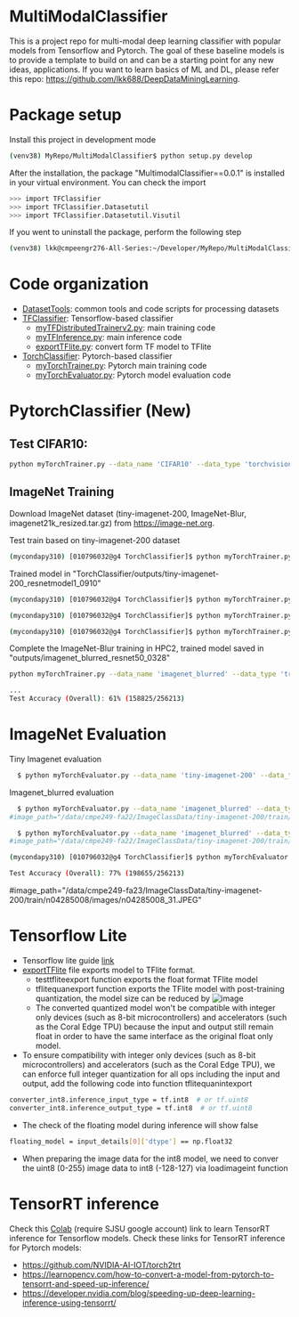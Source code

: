 # MultiModalClassifier
This is a project repo for multi-modal deep learning classifier with popular models from Tensorflow and Pytorch. The goal of these baseline models is to provide a template to build on and can be a starting point for any new ideas, applications. If you want to learn basics of ML and DL, please refer this repo: https://github.com/lkk688/DeepDataMiningLearning.

# Package setup
Install this project in development mode
```bash
(venv38) MyRepo/MultiModalClassifier$ python setup.py develop
```
After the installation, the package "MultimodalClassifier==0.0.1" is installed in your virtual environment. You can check the import
```bash
>>> import TFClassifier
>>> import TFClassifier.Datasetutil
>>> import TFClassifier.Datasetutil.Visutil
```

If you went to uninstall the package, perform the following step
```bash
(venv38) lkk@cmpeengr276-All-Series:~/Developer/MyRepo/MultiModalClassifier$ python setup.py develop --uninstall
```

# Code organization
* [DatasetTools](./DatasetTools): common tools and code scripts for processing datasets
* [TFClassifier](./TFClassifier): Tensorflow-based classifier
  * [myTFDistributedTrainerv2.py](./TFClassifier/myTFDistributedTrainerv2.py): main training code
  * [myTFInference.py](./TFClassifier/myTFInference.py): main inference code
  * [exportTFlite.py](./TFClassifier/exportTFlite.py): convert form TF model to TFlite
* [TorchClassifier](./TorchClassifier): Pytorch-based classifier
  * [myTorchTrainer.py](./TorchClassifier/myTorchTrainer.py): Pytorch main training code
  * [myTorchEvaluator.py](./TorchClassifier/myTorchEvaluator.py): Pytorch model evaluation code 

# PytorchClassifier (New)
## Test CIFAR10:
```bash
python myTorchTrainer.py --data_name 'CIFAR10' --data_type 'torchvisiondataset' --data_path r"E:\Dataset" --model_name 'cnnmodel1' --learningratename 'ConstantLR' --optimizer 'SGD'
```

## ImageNet Training
Download ImageNet dataset (tiny-imagenet-200, ImageNet-Blur, imagenet21k_resized.tar.gz) from https://image-net.org. 

Test train based on tiny-imagenet-200 dataset

```bash
(mycondapy310) [010796032@g4 TorchClassifier]$ python myTorchTrainer.py --data_name 'tiny-imagenet-200' --data_type 'trainonly' --data_path "/data/cmpe249-fa23/ImageClassData" --model_name 'resnetmodel1' --learningratename 'StepLR' --lr 0.1 --momentum 0.9 --wd 1e-4 --optimizer 'SGD'
```
Trained model in "TorchClassifier/outputs/tiny-imagenet-200_resnetmodel1_0910"

```bash
(mycondapy310) [010796032@g4 TorchClassifier]$ python myTorchTrainer.py --data_name 'tiny-imagenet-200' --data_type 'trainonly' --data_path "/data/cmpe249-fa23/ImageClassData" --model_name 'vit_b_32' --learningratename 'StepLR' --lr 0.1 --momentum 0.9 --wd 1e-4 --optimizer 'SGD' --batchsize 32
```

```bash
(mycondapy310) [010796032@g4 TorchClassifier]$ python myTorchTrainer.py --data_name 'tiny-imagenet-200' --data_type 'trainonly' --data_path "/data/cmpe249-fa23/ImageClassData" --model_name 'vit_b_16' --learningratename 'StepLR' --lr 0.1 --momentum 0.9 --wd 1e-4 --optimizer 'Adam' --batchsize 32 --TAG '0910'
```

```bash
(mycondapy310) [010796032@g4 TorchClassifier]$ python myTorchTrainer.py --data_name 'flower_photos' --data_type 'traintestfolder' --data_path "/data/cmpe249-fa23/ImageClassData" --model_name 'vit_b_16' --learningratename 'StepLR' --lr 0.1 --momentum 0.9 --wd 1e-4 --optimizer 'Adam' --batchsize 64 --TAG '0916'
```

Complete the ImageNet-Blur training in HPC2, trained model saved in "outputs/imagenet_blurred_resnet50_0328"
```bash
python myTorchTrainer.py --data_name 'imagenet_blurred' --data_type 'trainonly' --data_path "/data/cmpe249-fa23/ImageClassData" --model_name 'resnet50' --learningratename 'StepLR' --lr 0.1 --momentum 0.9 --wd 1e-4 --optimizer 'SGD'

...
Test Accuracy (Overall): 61% (158825/256213)

```

# ImageNet Evaluation

Tiny Imagenet evaluation
```bash
  $ python myTorchEvaluator.py --data_name 'tiny-imagenet-200' --data_type 'trainonly' --data_path "/data/cmpe249-fa23/ImageClassData" --model_name 'resnet50' --checkpoint 'outputs/tiny-imagenet-200_resnet50_0328/checkpoint.pth.tar' --classmap 'TorchClassifier/Datasetutil/tinyimagenet_idmap.json' --gpuid 0
```
Imagenet_blurred evaluation
```bash
  $ python myTorchEvaluator.py --data_name 'imagenet_blurred' --data_type 'trainonly' --data_path "/data/cmpe249-fa23/ImageClassData" --model_name 'resnet50' --model_type 'ImageNet' --classmap 'TorchClassifier/Datasetutil/imagenet1000id2label.json' --gpuid 0
#image_path="/data/cmpe249-fa22/ImageClassData/tiny-imagenet-200/train/n04285008/images/n04285008_31.JPEG"

```

```bash
  $ python myTorchEvaluator.py --data_name 'imagenet_blurred' --data_type 'trainonly' --data_path "/data/cmpe249-fa23/ImageClassData" --model_name 'vit_b_32' --model_type 'ImageNet' --classmap 'TorchClassifier/Datasetutil/imagenet1000id2label.json' --gpuid 0
#image_path="/data/cmpe249-fa22/ImageClassData/tiny-imagenet-200/train/n04285008/images/n04285008_31.JPEG"

```

```bash
(mycondapy310) [010796032@g4 TorchClassifier]$ python myTorchEvaluator.py --data_name 'imagenet_blurred' --data_type 'trainonly' --data_path "/data/cmpe249-fa23/ImageClassData" --model_name 'vit_b_32' --model_type 'ImageNet' --classmap 'TorchClassifier/Datasetutil/imagenet1000id2label.json' --gpuid 0

Test Accuracy (Overall): 77% (198655/256213)
```

#image_path="/data/cmpe249-fa23/ImageClassData/tiny-imagenet-200/train/n04285008/images/n04285008_31.JPEG"


# Tensorflow Lite
* Tensorflow lite guide [link](https://www.tensorflow.org/lite/guide)
* [exportTFlite](\TFClassifier\exportTFlite.py) file exports model to TFlite format.
  * testtfliteexport function exports the float format TFlite model
  * tflitequanexport function exports the TFlite model with post-training quantization, the model size can be reduced by
![image](https://user-images.githubusercontent.com/6676586/126202680-e2e53942-7951-418c-a461-99fd88d2c33e.png)
  * The converted quantized model won't be compatible with integer only devices (such as 8-bit microcontrollers) and accelerators (such as the Coral Edge TPU) because the input and output still remain float in order to have the same interface as the original float only model.
* To ensure compatibility with integer only devices (such as 8-bit microcontrollers) and accelerators (such as the Coral Edge TPU), we can enforce full integer quantization for all ops including the input and output, add the following code into function tflitequanintexport
```bash
converter_int8.inference_input_type = tf.int8  # or tf.uint8
converter_int8.inference_output_type = tf.int8  # or tf.uint8
```
  * The check of the floating model during inference will show false
```bash
floating_model = input_details[0]['dtype'] == np.float32
```
  * When preparing the image data for the int8 model, we need to conver the uint8 (0-255) image data to int8 (-128-127) via loadimageint function
  
# TensorRT inference
Check this [Colab](https://colab.research.google.com/drive/1aCbuLCWEuEpTVFDxA20xKPFW75FiZgK-?usp=sharing) (require SJSU google account) link to learn TensorRT inference for Tensorflow models.
Check these links for TensorRT inference for Pytorch models: 
* https://github.com/NVIDIA-AI-IOT/torch2trt
* https://learnopencv.com/how-to-convert-a-model-from-pytorch-to-tensorrt-and-speed-up-inference/
* https://developer.nvidia.com/blog/speeding-up-deep-learning-inference-using-tensorrt/

